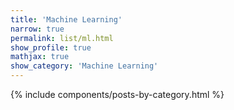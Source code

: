 ```yaml
---
title: 'Machine Learning'
narrow: true
permalink: list/ml.html
show_profile: true
mathjax: true
show_category: 'Machine Learning'
---
```


{% include components/posts-by-category.html %}
